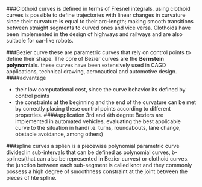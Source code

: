 ###Clothoid curves
is defined in terms of Fresnel integrals.
using clothoid curves is possible
to define trajectories with linear changes
in curvature since their curvature is equal to
their arc-length; making smooth transitions
between straight segments to curved ones and vice
versa. Clothoids have been implemented 
in the design of highways and railways
and are also suitbale for car-like robots.

###Bezier curve
these are parametric curves that rely
on control points to define their shape.
The core of Bezier curves are
the **Bernstein polynomials**.
these curves have been extensively used in 
CAGD applications, technical drawing,
aeronautical and automotive design.
####advantage
- their low computational cost, since the curve behavior
its defined by control points
- the constraints at the beginning and
the end of the curvature can be met
by correctly placing these control
points according to different properties.
####application
3rd and 4th degree Beziers are implemented
in automated vehicles, evaluating the best
applicable curve to the situation in hand(i.e. 
turns, roundabouts, lane change, obstacle avoidance, among others)

###spline curves
a splien is a piecewise polynomial
parametric curve divided in sub-intervals
that can be defined as polynomial curves, b-splines(that can also
be represented in Bezier curves)
or clothoid curves. the junction between each
sub-segment is called knot and they commonly
possess a high degree of smoothness
constraint at the joint
between the pieces of hte spline.
